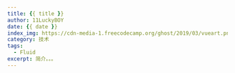 ```yaml
---
title: {{ title }}
author: 11LuckyBOY
date: {{ date }}
index_img: https://cdn-media-1.freecodecamp.org/ghost/2019/03/vueart.png
category: 技术
tags:
  - Fluid
excerpt: 简介。。。
---
```

